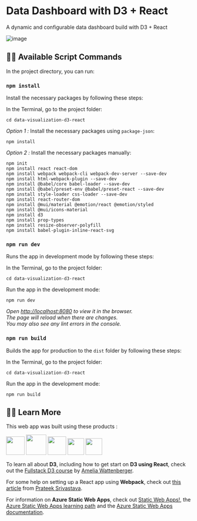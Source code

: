 #  Data Dashboard with D3 + React

A dynamic and configurable data dashboard build with D3 + React

![image](https://raw.githubusercontent.com/renaudjmathieu/my-web-app/main/www/src/img/project1.png)

## :technologist: Available Script Commands

In the project directory, you can run:

### `npm install`

Install the necessary packages by following these steps:

In the Terminal, go to the project folder:
```	
cd data-visualization-d3-react
```	
*Option 1 :* Install the necessary packages using `package-json`:
```	
npm install
```	
*Option 2 :* Install the necessary packages manually:
```
npm init
npm install react react-dom
npm install webpack webpack-cli webpack-dev-server --save-dev
npm install html-webpack-plugin --save-dev
npm install @babel/core babel-loader --save-dev
npm install @babel/preset-env @babel/preset-react --save-dev
npm install style-loader css-loader --save-dev
npm install react-router-dom
npm install @mui/material @emotion/react @emotion/styled
npm install @mui/icons-material
npm install d3
npm install prop-types
npm install resize-observer-polyfill
npm install babel-plugin-inline-react-svg
```	


### `npm run dev`

Runs the app in development mode by following these steps:

In the Terminal, go to the project folder:
```	
cd data-visualization-d3-react
```	
Run the app in the development mode: 
```	
npm run dev
```	
*Open [http://localhost:8080](http://localhost:8080) to view it in the browser.\
The page will reload when there are changes.\
You may also see any lint errors in the console.*

### `npm run build`

Builds the app for production to the `dist` folder by following these steps:

In the Terminal, go to the project folder:
```	
cd data-visualization-d3-react
```	
Run the app in the development mode: 
```	
npm run build
```	

## :teacher: Learn More



This web app was built using these products :

[<img src="https://ms-azuretools.gallerycdn.vsassets.io/extensions/ms-azuretools/vscode-azurestaticwebapps/0.11.3/1665693006913/Microsoft.VisualStudio.Services.Icons.Default" width="50">][azure-static-web-apps]
[<img src="https://raw.githubusercontent.com/webpack/media/master/logo/icon-square-big.png" width="55">][webpack]
[<img src="https://upload.wikimedia.org/wikipedia/commons/thumb/a/a7/React-icon.svg/1024px-React-icon.svg.png" width="50">][react]
[<img src="https://seeklogo.com/images/M/mui-logo-56F171E991-seeklogo.com.png" width="45">][mui]
[<img src="https://raw.githubusercontent.com/d3/d3-logo/master/d3.png" width="45">][d3]

[azure-static-web-apps]: https://azure.microsoft.com/en-us/products/app-service/static/
[webpack]: https://webpack.js.org
[react]: https://reactjs.org
[mui]: https://mui.com/
[d3]: https://d3js.org/

To learn all about **D3**, including how to get start on **D3 using React**, check out the [Fullstack D3 course](https://www.newline.co/fullstack-d3) by [Amelia Wattenberger](https://wattenberger.com/).

For some help on setting up a React app using **Webpack**, check out [this article](https://medium.com/age-of-awareness/setup-react-with-webpack-and-babel-5114a14a47e9) from [Prateek Srivastava](https://medium.com/@prateeksrt).

For information on **Azure Static Web Apps**, check out [Static Web Apps!](https://www.azurestaticwebapps.dev/), the [Azure Static Web Apps learning path](https://learn.microsoft.com/en-us/training/paths/azure-static-web-apps/) and the [Azure Static Web Apps documentation](https://learn.microsoft.com/en-us/azure/static-web-apps/overview).



